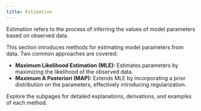 ```yaml
---
title: Estimation
---
```

Estimation refers to the process of inferring the values of model parameters based on observed data.

This section introduces methods for estimating model parameters from data. Two common approaches are covered:
- **Maximum Likelihood Estimation (MLE):** Estimates parameters by maximizing the likelihood of the observed data.
- **Maximum A Posteriori (MAP):** Extends MLE by incorporating a prior distribution on the parameters, effectively introducing regularization.


Explore the subpages for detailed explanations, derivations, and examples of each method.